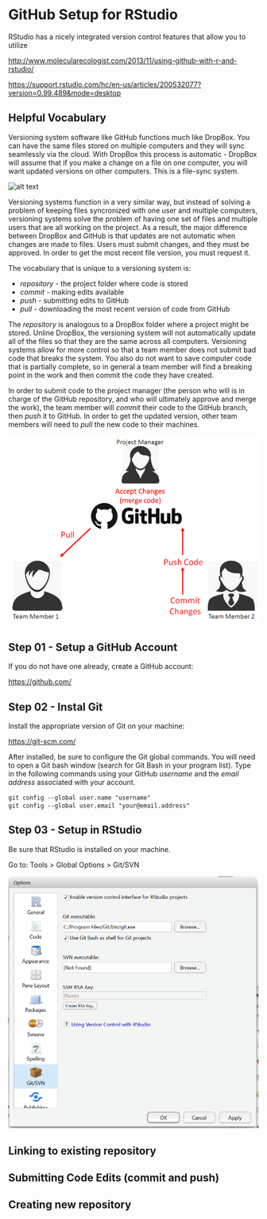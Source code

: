 # GitHub Setup for RStudio

RStudio has a nicely integrated version control features that allow you to utilize 




http://www.molecularecologist.com/2013/11/using-github-with-r-and-rstudio/

https://support.rstudio.com/hc/en-us/articles/200532077?version=0.99.489&mode=desktop




## Helpful Vocabulary

Versioning system software like GitHub functions much like DropBox. You can have the same files stored on multiple computers and they will sync seamlessly via the cloud. With DropBox this process is automatic - DropBox will assume that if you make a change on a file on one computer, you will want updated versions on other computers. This is a file-sync system.

![alt text](<img src="https://raw.githubusercontent.com/lecy/github-setup-for-rstudio/master/Images/dropbox.png" width="400">)


Versioning systems function in a very similar way, but instead of solving a problem of keeping files syncronized with one user and multiple computers, versioning systems solve the problem of having one set of files and multiple users that are all working on the project. As a result, the major difference between DropBox and GitHub is that updates are not automatic when changes are made to files. Users must submit changes, and they must be approved. In order to get the most recent file version, you must request it.

The vocabulary that is unique to a versioning system is:

* *repository* - the project folder where code is stored
* *commit* - making edits available
* *push* - submitting edits to GitHub
* *pull* - downloading the most recent version of code from GitHub

The _repository_ is analogous to a DropBox folder where a project might be stored. Unline DropBox, the versioning system will not automatically update all of the files so that they are the same across all computers. Versioning systems allow for more control so that a team member does not submit bad code that breaks the system. You also do not want to save computer code that is partially complete, so in general a team member will find a breaking point in the work and then commit the code they have created.

In order to submit code to the project manager (the person who will is in charge of the GitHub repository, and who will ultimately approve and merge the work), the team member will _commit_ their code to the GitHub branch, then _push_ it to GitHub. In order to get the updated version, other team members will need to _pull_ the new code to their machines. 


![alt text](https://raw.githubusercontent.com/lecy/github-setup-for-rstudio/master/Images/github.png)





## Step 01 - Setup a GitHub Account

If you do not have one already, create a GitHub account:

https://github.com/

## Step 02 - Instal Git

Install the appropriate version of Git on your machine:

https://git-scm.com/

After installed, be sure to configure the Git global commands. You will need to open a Git bash window (search for Git Bash in your program list). Type in the following commands using your GitHub _username_ and the _email address_ associated with your account.

```
git config --global user.name "username"
git config --global user.email "your@email.address"
```

## Step 03 - Setup in RStudio

Be sure that RStudio is installed on your machine. 

Go to: Tools > Global Options > Git/SVN

![alt text](https://raw.githubusercontent.com/lecy/github-setup-for-rstudio/master/Images/global_options.png)

## Linking to existing repository

## Submitting Code Edits (commit and push)

## Creating new repository


